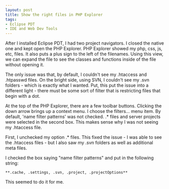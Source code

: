```yaml
---
layout: post
title: Show the right files in PHP Explorer
tags:
- Eclipse PDT
- IDE and Web Dev Tools
---
```


After I installed Eclipse PDT, I had two project navigators.  I closed the native one and kept open the PHP Explorer.  PHP Explorer showed my php, css, js, etc, files.  It also puts a plus sign to the left of the filenames.  Using this view, we can expand the file to see the classes and functions inside of the file without opening it.

The only issue was that, by default, I couldn't see my .htaccess and .htpasswd files.  On the bright side, using SVN, I couldn't see my .svn folders - which is exactly what I wanted.  Put, this put the issue into a different light - there must be some sort of filter that is restricting files that begin with a dot.

At the top of the PHP Explorer, there are a few toolbar buttons.  Clicking the down arrow brings up a context menu.  I choose the filters... menu item.  By default, 'name filter patterns' was not checked.  .* files and server projects were selected in the second box.  This makes sense why I was not seeing my .htaccess file.

First, I unchecked my option .* files.  This fixed the issue - I was able to see the .htaccess files - but I also saw my .svn folders as well as additional meta files.

I checked the box saying "name filter patterns" and put in the following string:

    **.cache, .settings, .svn, .project, .projectOptions**

This seemed to do it for me.
